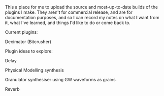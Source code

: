 This a place for me to upload the source and most-up-to-date builds of the plugins I make. They aren't for commercial release, and are for documentation purposes, and so I can record my notes on what I want from it, what I've learned, and things I'd like to do or come back to.


Current plugins:

  Decimator (Bitcrusher)



Plugin ideas to explore:

Delay

Physical Modelling synthesis

Granulator synthesiser using GW waveforms as grains

Reverb
